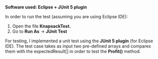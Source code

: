 **Software used: Eclipse + JUnit 5 plugin** </br>

In order to run the test (assuming you are using Eclipse IDE):
1. Open the file **KnapsackTest.**
2. Go to **Run As** -> **JUnit Test**

For testing, I implemented a unit test using the **JUnit 5 plugin** (for Eclipse IDE).
The test case takes as input two pre-defined arrays and compares them with the expectedResult[] in order to test
the **Profit()** method.




 
